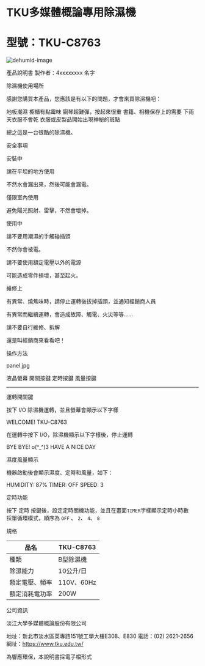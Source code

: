 
# TKU多媒體概論專用除濕機

# 型號：TKU-C8763
![dehumid-image](https://ibb.co/7yGRTBX)

<!--學號姓名請記得改成自己的--->
產品說明書 製作者：4xxxxxxxx 名字

<!--換頁標籤--->
<div style="page-break-before: always;"></div>

除濕機使用場所

感謝您購買本產品，您應該是有以下的問題，才會來買除濕機吧：

地板潮濕
櫥櫃有點霉味
鋼琴超難彈，按起來很重
書籍、相機保存上的需要
下雨天衣服不會乾
衣服或皮製品開始出現神秘的斑點

總之這是一台很酷的除濕機。

安全事項

<!--無序清單中放入有序清單，選項敘述放Blockquote--->

安裝中

請在平坦的地方使用

不然水會漏出來，然後可能會漏電。

僅限室內使用

避免陽光照射、雷擊，不然會壞掉。

使用中

請不要用潮濕的手觸碰插頭

不然你會被電。

請不要使用額定電壓以外的電源

可能造成零件損壞，甚至起火。

維修上

有異常、燒焦味時，請停止運轉後拔掉插頭，並通知經銷商人員

有異常而繼續運轉，會造成故障、觸電、火災等等……

請不要自行維修、拆解

還是叫經銷商來看看吧！

操作方法

<!--插入panel.jpg--->
panel.jpg

液晶螢幕
開關按鍵
定時按鍵
風量按鍵

*********

運轉開關鍵

按下 I/O 除濕機運轉，並且螢幕會顯示以下字樣
<!--程式碼區塊-->

WELCOME!
TKU-C8763

在運轉中按下 I/O，除濕機顯示以下字樣後，停止運轉

BYE BYE! o(^_^)3
HAVE A NICE DAY 

濕度風量顯示

機器啟動後會顯示濕度、定時和風量，如下：

HUMIDITY: 87%
TIMER: OFF SPEED: 3

定時功能

<!--行內程式碼-->
按下 定時 按鍵後，設定定時關機功能，並且在畫面`TIMER`字樣顯示定時小時數  
採單循環模式，順序為 `OFF` 、 `2`、 `4`、 `8`

規格

<!--表格幫你打好了-->
<table>
<thead>
<tr>
<th>品名</th>
<th>TKU-C8763</th>
</tr>
</thead>
<tbody>
<tr>
<td>種類</td>
<td>B型除濕機</td>
</tr>
<tr>
<td>除濕能力</td>
<td>10公升/日</td>
</tr>
<tr>
<td>額定電壓、頻率</td>
<td>110V、60Hz</td>
</tr>
<tr>
<td>額定消耗電功率</td>
<td>200W</td>
</tr>
</tbody>
</table>

公司資訊

淡江大學多媒體概論股份有限公司

地址：新北市淡水區英專路151號工學大樓E308、E830
電話：(02) 2621-2656 
網址：<https://www.tku.edu.tw/>

為響應環保，本說明書採電子檔形式
